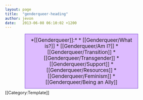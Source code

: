```yaml
---
layout: page
title:  "genderqueer-heading"
author: jevon
date:   2013-06-08 06:10:02 +1200
---
```


<div class="genderqueer">*[[Genderqueer]]:*
* [[Genderqueer/What is?]]
* [[Genderqueer/Am I?]]
* [[Genderqueer/Transition]]
* [[Genderqueer/Transgender]]
* [[Genderqueer/Support]]
* [[Genderqueer/Resources]]
* [[Genderqueer/Feminism]]
* [[Genderqueer/Being an Ally]]
</div><style>.genderqueer { display: block; border: 1px solid #63c; background: #dbf; margin: 5px auto; padding: 10px; width: 70%; text-align: center; font-size: 120%; } .genderqueer ul { padding-left: 5px; display: inline; list-style: none; margin: 0; padding: 0; } .genderqueer li { display: inline-block; margin: 0; padding: 0; } .genderqueer a { color: #309; text-decoration: none; } .genderqueer a:hover { color: #206; text-decoration: underline; } .genderqueer li+li:before { content: '-'; padding-left: 5px; padding-right: 8px; </style>[[Category:Template]]